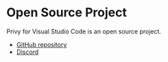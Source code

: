 # Open Source Project

Privy for Visual Studio Code is an open source project.

- [GitHub repository](https://github.com/srikanth235/privy)
- [Discord](https://discord.gg/8qhrMpvSra)
